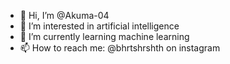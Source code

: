 - 👋 Hi, I’m @Akuma-04
- 👀 I’m interested in artificial intelligence
- 🌱 I’m currently learning machine learning
- 📫 How to reach me: @bhrtshrshth on instagram

<!---
Akuma-04/Akuma-04 is a ✨ special ✨ repository because its `README.md` (this file) appears on your GitHub profile.
You can click the Preview link to take a look at your changes.
--->
